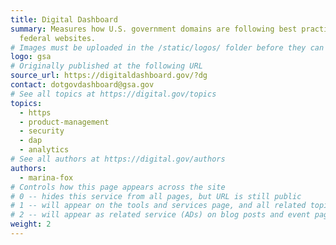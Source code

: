 ```yaml
---
title: Digital Dashboard
summary: Measures how U.S. government domains are following best practices for
  federal websites.
# Images must be uploaded in the /static/logos/ folder before they can be used here.
logo: gsa
# Originally published at the following URL
source_url: https://digitaldashboard.gov/?dg
contact: dotgovdashboard@gsa.gov
# See all topics at https://digital.gov/topics
topics:
  - https
  - product-management
  - security
  - dap
  - analytics
# See all authors at https://digital.gov/authors
authors:
  - marina-fox
# Controls how this page appears across the site
# 0 -- hides this service from all pages, but URL is still public
# 1 -- will appear on the tools and services page, and all related topic pages
# 2 -- will appear as related service (ADs) on blog posts and event pages
weight: 2
---
```

